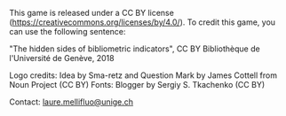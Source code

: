 This game is released under a CC BY license (https://creativecommons.org/licenses/by/4.0/). To credit this game, you can use the following sentence:

"The hidden sides of bibliometric indicators", CC BY Bibliothèque de l'Université de Genève, 2018

Logo credits: Idea by Sma-retz and Question Mark by James Cottell from Noun Project (CC BY)
Fonts: Blogger by Sergiy S. Tkachenko (CC BY)

Contact: laure.mellifluo@unige.ch
